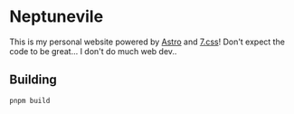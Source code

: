 # Neptunevile

This is my personal website powered by [Astro](https://astro.build/) and [7.css](https://khang-nd.github.io/7.css/)!
Don't expect the code to be great... I don't do much web dev..


## Building
`pnpm build`
